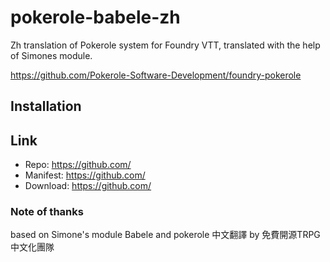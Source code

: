 # pokerole-babele-zh

Zh translation of Pokerole system for Foundry VTT, translated with the help of Simones module.

<https://github.com/Pokerole-Software-Development/foundry-pokerole>

## Installation

## Link 

- Repo: https://github.com/
- Manifest: https://github.com/
- Download: https://github.com/

<h3>Note of thanks</h3>
based on Simone's module Babele and pokerole 中文翻譯 by 免費開源TRPG中文化團隊
